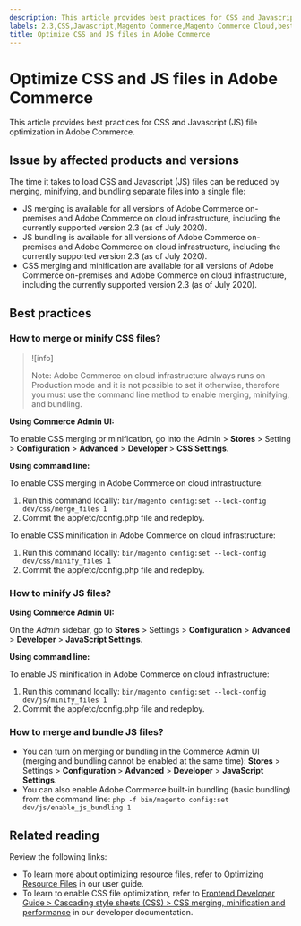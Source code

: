 ```yaml
---
description: This article provides best practices for CSS and Javascript (JS) file optimization in Adobe Commerce.
labels: 2.3,CSS,Javascript,Magento Commerce,Magento Commerce Cloud,best practices,configuration,file optimization,performance,Adobe Commerce,cloud infrastructure
title: Optimize CSS and JS files in Adobe Commerce
---
```


# Optimize CSS and JS files in Adobe Commerce

This article provides best practices for CSS and Javascript (JS) file optimization in Adobe Commerce.

## Issue by affected products and versions

The time it takes to load CSS and Javascript (JS) files can be reduced by merging, minifying, and bundling separate files into a single file:

* JS merging is available for all versions of Adobe Commerce on-premises and Adobe Commerce on cloud infrastructure, including the currently supported version 2.3 (as of July 2020).
* JS bundling is available for all versions of Adobe Commerce on-premises and Adobe Commerce on cloud infrastructure, including the currently supported version 2.3 (as of July 2020).
* CSS merging and minification are available for all versions of Adobe Commerce on-premises and Adobe Commerce on cloud infrastructure, including the currently supported version 2.3 (as of July 2020).

## Best practices

### How to merge or minify CSS files?

>![info]
>
>Note: Adobe Commerce on cloud infrastructure always runs on Production mode and it is not possible to set it otherwise, therefore you must use the command line method to enable merging, minifying, and bundling.

**Using Commerce Admin UI:**

To enable CSS merging or minification, go into the Admin > **Stores** > Setting > **Configuration** > **Advanced** > **Developer** > **CSS Settings**.

**Using command line:**

To enable CSS merging in Adobe Commerce on cloud infrastructure:

1. Run this command locally: `bin/magento config:set --lock-config dev/css/merge_files 1`
1. Commit the app/etc/config.php file and redeploy.

To enable CSS minification in Adobe Commerce on cloud infrastructure:

1. Run this command locally: `bin/magento config:set --lock-config dev/css/minify_files 1`
1. Commit the app/etc/config.php file and redeploy.

### How to minify JS files?

**Using Commerce Admin UI:**

On the *Admin* sidebar, go to **Stores** > Settings > **Configuration** > **Advanced** > **Developer** > **JavaScript Settings**.

**Using command line:**

To enable JS minification in Adobe Commerce on cloud infrastructure:

1. Run this command locally: `bin/magento config:set --lock-config dev/js/minify_files 1`
1. Commit the app/etc/config.php file and redeploy.

### How to merge and bundle JS files?

* You can turn on merging or bundling in the Commerce Admin UI (merging and bundling cannot be enabled at the same time): **Stores** > Settings > **Configuration** > **Advanced** > **Developer** > **JavaScript Settings**.
* You can also enable Adobe Commerce built-in bundling (basic bundling) from the command line: `php -f bin/magento config:set dev/js/enable_js_bundling 1`

## Related reading

Review the following links:

* To learn more about optimizing resource files, refer to [Optimizing Resource Files](https://docs.magento.com/user-guide/system/file-optimization.html) in our user guide.
* To learn to enable CSS file optimization, refer to [Frontend Developer Guide > Cascading style sheets (CSS) > CSS merging, minification and performance](https://devdocs.magento.com/guides/v2.3/frontend-dev-guide/css-topics/css-overview.html#css-merging-minification-and-performance) in our developer documentation.